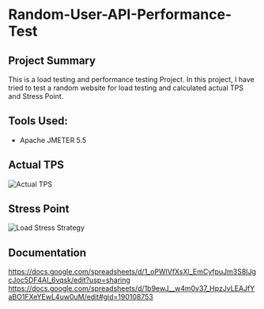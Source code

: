 # Random-User-API-Performance-Test

## Project Summary
This is a load testing and performance testing Project. In this project, I have tried to test a random website for load testing and calculated actual TPS and Stress Point.

## Tools Used:
- Apache JMETER 5.5

## Actual TPS
![Actual TPS](https://github.com/hmShihab/Random-User-API-Performance-Test/assets/116786847/bfd1e67f-1a3f-4424-91a3-d1a259216a83)

## Stress Point
![Load Stress Strategy](https://github.com/hmShihab/Random-User-API-Performance-Test/assets/116786847/f64a3e58-11ef-4669-922a-915a56b9ef28)

## Documentation
https://docs.google.com/spreadsheets/d/1_oPWlVfXsXl_EmCyfpuJm3S8IJgcJoc5DF4AI_6vqsk/edit?usp=sharing
https://docs.google.com/spreadsheets/d/1b9ewJ__w4m0v37_HpzJvLEAJfYaBO1FXeYEwL4uw0uM/edit#gid=190108753

